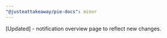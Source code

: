 ```yaml
---
"@justeattakeaway/pie-docs": minor
---
```


[Updated] - notification overview page to reflect new changes.
